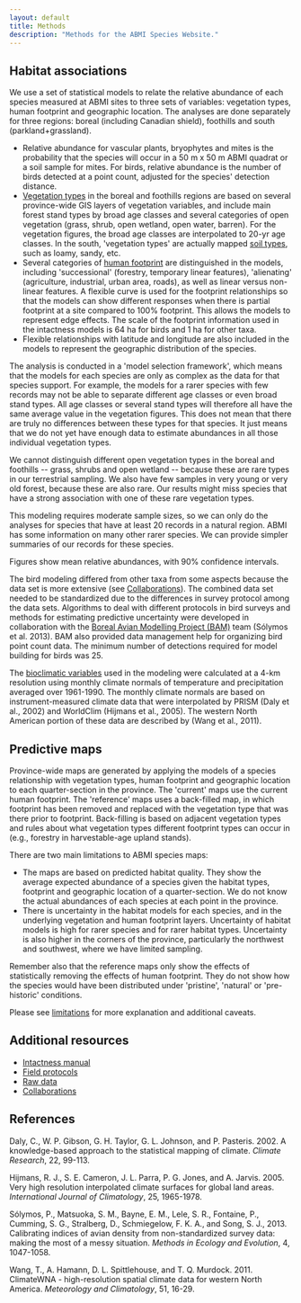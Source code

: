 ```yaml
---
layout: default
title: Methods
description: "Methods for the ABMI Species Website."
---
```


## Habitat associations

We use a set of statistical models to relate the relative abundance of each species measured at ABMI sites to three sets of variables: vegetation types, human footprint and geographic location.  The analyses are done separately for three regions: boreal (including Canadian shield), foothills and south (parkland+grassland).

* Relative abundance for vascular plants, bryophytes and mites is the probability that the species will occur in a 50 m x 50 m ABMI quadrat or a soil sample for mites.  For birds, relative abundance is the number of birds detected at a point count, adjusted for the species' detection distance.
* <a href="{{ site.baseurl }}/pages/geospatial/vegetation.html">Vegetation types</a> in the boreal and foothills regions are based on several province-wide GIS layers of vegetation variables, and include main forest stand types by broad age classes and several categories of open vegetation (grass, shrub, open wetland, open water, barren).  For the vegetation figures, the broad age classes are interpolated to 20-yr age classes.  In the south, 'vegetation types' are actually mapped <a href="{{ site.baseurl }}/pages/geospatial/soil.html">soil types</a>, such as loamy, sandy, etc.
* Several categories of <a href="{{ site.cbaseurl }}/pages/geospatial/footprint.html">human footprint</a> are distinguished in the models, including 'successional' (forestry, temporary linear features), 'alienating' (agriculture, industrial, urban area, roads), as well as linear versus non-linear features.  A flexible curve is used for the footprint relationships so that the models can show different responses when there is partial footprint at a site compared to 100% footprint.  This allows the models to represent edge effects. The scale of the footprint information used in the intactness models is 64 ha for birds and 1 ha for other taxa.
* Flexible relationships with latitude and longitude are also included in the models to represent the geographic distribution of the species.

The analysis is conducted in a 'model selection framework', which means that the models for each species are only as complex as the data for that species support.  For example, the models for a rarer species with few records may not be able to separate different age classes or even broad stand types.  All age classes or several stand types will therefore all have the same average value in the vegetation figures.  This does not mean that there are truly no differences between these types for that species.  It just means that we do not yet have enough data to estimate abundances in all those individual vegetation types.

We cannot distinguish different open vegetation types in the boreal and foothills -- grass, shrubs and open wetland -- because these are rare types in our terrestrial sampling.  We also have few samples in very young or very old forest, because these are also rare.  Our results might miss species that have a strong association with one of these rare vegetation types.

This modeling requires moderate sample sizes, so we can only do the analyses for species that have at least 20 records in a natural region.  ABMI has some information on many other rarer species.  We can provide simpler summaries of our records for these species.

Figures show mean relative abundances, with 90% confidence intervals.

The bird modeling differed from other taxa from some aspects because
the data set is more extensive (see <a href="{{ site.baseurl }}/collaborations.html">Collaborations</a>).
The combined data set needed to be standardized due to the differences
in survey protocol among the data sets. Algorithms to deal with different protocols in bird surveys and methods for estimating predictive uncertainty were developed in collaboration with the <a href="http://www.borealbirds.ca/">Boreal Avian Modelling Project (BAM)</a> team (S&oacute;lymos et al. 2013). BAM also provided data management help for organizing bird point count data. The minimum number of detections required for model building for birds was 25.

The <a href="{{ site.baseurl }}/pages/geospatial/climate.html">bioclimatic variables</a> used in the modeling were calculated at a 4-km resolution using monthly climate normals of temperature and precipitation averaged over 1961-1990. The monthly climate normals are based on instrument-measured climate data that were interpolated by PRISM (Daly et al., 2002) and WorldClim (Hijmans et al., 2005). The western North American portion of these data are described by (Wang et al., 2011).

## Predictive maps

Province-wide maps are generated by applying the models of a species relationship with vegetation types, human footprint and geographic location to each quarter-section in the province.  The 'current' maps use the current human footprint.  The 'reference' maps uses a back-filled map, in which footprint has been removed and replaced with the vegetation type that was there prior to footprint.  Back-filling is based on adjacent vegetation types and rules about what vegetation types different footprint types can occur in (e.g., forestry in harvestable-age upland stands).


There are two main limitations to ABMI species maps:

* The maps are based on predicted habitat quality.  They show the average expected abundance of a species given the habitat types, footprint and geographic location of a quarter-section.  We do not know the actual abundances of each species at each point in the province.
* There is uncertainty in the habitat models for each species, and in the underlying vegetation and human footprint layers.  Uncertainty of habitat models is high for rarer species and for rarer habitat types.  Uncertainty is also higher in the corners of the province, particularly the northwest and southwest, where we have limited sampling.

Remember also that the reference maps only show the effects of statistically removing the effects of human footprint.  They do not show how the species would have been distributed under 'pristine', 'natural' or 'pre-historic' conditions.

Please see <a href="{{ site.contents }}/methods/map_limitations.pdf" target="_blank">limitations</a> for more explanation and additional caveats.

## Additional resources

* <a href="http://abmi.ca/home/publications/1-50/47.html?mode=detail&documenttype=Protocols" target="_blank">Intactness manual</a>
* <a href="http://abmi.ca/home/publications/1-50/46.html?mode=detail&documenttype=Protocols" target="_blank">Field protocols</a>
* <a href="http://abmi.ca/home/data/welcome-data-portal.html" target="_blank">Raw data</a>
* <a href="{{ site.baseurl }}/collaborations.html">Collaborations</a>

## References

Daly, C., W. P. Gibson, G. H. Taylor, G. L. Johnson, and P. Pasteris. 2002. A knowledge-based approach to the statistical mapping of climate. *Climate Research*, 22, 99-113.

Hijmans, R. J., S. E. Cameron, J. L. Parra, P. G. Jones, and A. Jarvis. 2005. Very high resolution interpolated climate surfaces for global land areas. *International Journal of Climatology*, 25, 1965-1978.

S&oacute;lymos, P., Matsuoka, S. M., Bayne, E. M., Lele, S. R., Fontaine, P., Cumming, S. G., Stralberg, D., Schmiegelow, F. K. A., and Song, S. J., 2013. Calibrating indices of avian density from non-standardized survey data: making the most of a messy situation. *Methods in Ecology and Evolution*, 4, 1047-1058.

Wang, T., A. Hamann, D. L. Spittlehouse, and T. Q. Murdock. 2011. ClimateWNA - high-resolution spatial climate data for western North America. *Meteorology and Climatology*, 51, 16-29.
